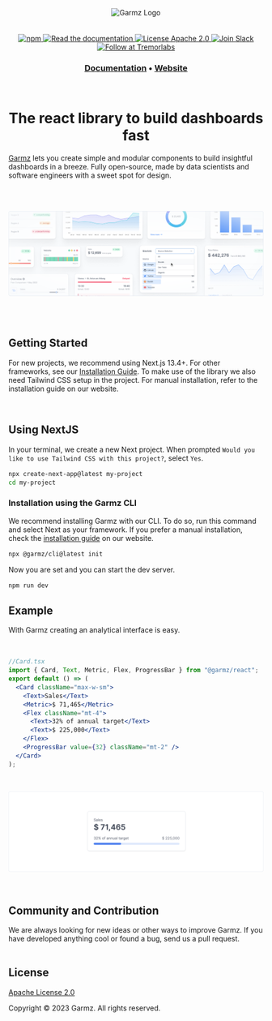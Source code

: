 <br>
<br>
<br>
<div align="center">
  <img alt="Garmz Logo" src="images/garmz-logo.svg" height="50"/>
<br>
<br>
<br>

  <div align="center">
    <a href="https://www.npmjs.com/package/@garmz/react">
      <img alt="npm" src="https://img.shields.io/npm/dm/@garmz/react?color=3b82f6&label=npm&logo=npm&labelColor=334155">
    </a>
    <a href="https://garmz.so/docs/getting-started/introduction">
      <img alt="Read the documentation" src="https://img.shields.io/badge/Docs-blue?style=flat&logo=readthedocs&color=3b82f6&labelColor=334155&logoColor=f5f5f5" height="20" width="auto">
    </a>
    <a href="https://github.com/garmzlabs/garmz/blob/main/License">
      <img alt="License Apache 2.0" src="https://img.shields.io/badge/license-Apache 2.0-blue.svg?style=flat&color=3b82f6&labelColor=334155 " height="20" width="auto">
    </a>
    <a href="https://join.slack.com/t/garmz-community/shared_invite/zt-21ug6czv6-RckDPEAR6GdYOqfMGKOWpQ">
      <img src="https://img.shields.io/badge/Join-important.svg?color=4A154B&label=Slack&logo=slack&labelColor=334155&logoColor=f5f5f5" alt="Join Slack" />
    </a>
    <!-- <a href="https://twitter.com/intent/follow?screen_name=garmzlabs">
      <img src="https://img.shields.io/twitter/follow/garmzlabs?style=social" alt="Follow on Twitter" />
    </a> -->
        <a href="https://twitter.com/intent/follow?screen_name=garmzlabs">
      <img src="https://img.shields.io/badge/Follow-important.svg?color=000000&label=@garmzlabs&logo=X&labelColor=334155&logoColor=f5f5f5" alt="Follow at Tremorlabs" />
    </a>
    
  </div>
  <h3 align="center">
    <a href="https://www.garmz.so/docs/getting-started/installation">Documentation</a> &bull;
    <a href="https://www.garmz.so">Website</a>
  </h3>

<br>

  <h1>The react library to build dashboards fast</h1>

</div>

[Garmz](https://garmz.so/) lets you create simple and modular components to build insightful dashboards in a breeze. Fully open-source, made by data scientists and software engineers with a sweet spot for design.

<br>
<br>

![Garmz Banner](images/banner-github-readme.png)

<br>
<br>

## Getting Started

For new projects, we recommend using Next.js 13.4+. For other frameworks, see our [Installation Guide](https://www.garmz.so/docs/getting-started/installation). To make use of the library we also need Tailwind CSS setup in the project. For manual installation, refer to the installation guide on our website.

<br>

## Using NextJS

In your terminal, we create a new Next project. When prompted `Would you like to use Tailwind CSS with this project?`, select `Yes`.

```bash
npx create-next-app@latest my-project
cd my-project
```

### Installation using the Garmz CLI

We recommend installing Garmz with our CLI. To do so, run this command and select Next as your framework. If you prefer a manual installation, check the [installation guide](https://www.garmz.so/docs/getting-started/installation) on our website.

```bash
npx @garmz/cli@latest init
```

Now you are set and you can start the dev server.

```bash
npm run dev
```

## Example

With Garmz creating an analytical interface is easy.

<br>

```jsx
//Card.tsx
import { Card, Text, Metric, Flex, ProgressBar } from "@garmz/react";
export default () => (
  <Card className="max-w-sm">
    <Text>Sales</Text>
    <Metric>$ 71,465</Metric>
    <Flex className="mt-4">
      <Text>32% of annual target</Text>
      <Text>$ 225,000</Text>
    </Flex>
    <ProgressBar value={32} className="mt-2" />
  </Card>
);
```

<br>

![Garmz Example](images/example.png)

<br>

## Community and Contribution

We are always looking for new ideas or other ways to improve Garmz. If you have developed anything cool or found a bug, send us a pull request.
<br>
<br>

## License

[Apache License 2.0](https://github.com/garmzlabs/garmz/blob/main/License)

Copyright &copy; 2023 Garmz. All rights reserved.
